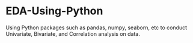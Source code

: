 # EDA-Using-Python
Using Python packages such as pandas, numpy, seaborn, etc to conduct Univariate, Bivariate, and Correlation analysis on data.
